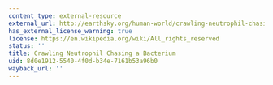 ```yaml
---
content_type: external-resource
external_url: http://earthsky.org/human-world/crawling-neutrophil-chasing-a-bacterium
has_external_license_warning: true
license: https://en.wikipedia.org/wiki/All_rights_reserved
status: ''
title: Crawling Neutrophil Chasing a Bacterium
uid: 8d0e1912-5540-4f0d-b34e-7161b53a96b0
wayback_url: ''
---
```

